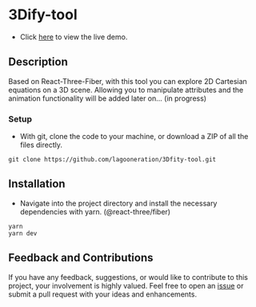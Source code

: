 # 3Dify-tool

- Click [here](https://3dify-tool.netlify.app/) to view the live demo.

## Description
Based on React-Three-Fiber, with this tool you can explore 2D Cartesian equations on a 3D scene. Allowing you to manipulate attributes and the animation functionality will be added later on... (in progress)

### Setup

- With git, clone the code to your machine, or download a ZIP of all the files directly.

```
git clone https://github.com/lagooneration/3Dfity-tool.git
```

## Installation

- Navigate into the project directory and install the necessary dependencies with yarn. (@react-three/fiber)

```
yarn
yarn dev
```


## Feedback and Contributions

If you have any feedback, suggestions, or would like to contribute to this project, your involvement is highly valued. Feel free to open an [issue](../../issues/) or submit a pull request with your ideas and enhancements.

